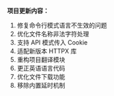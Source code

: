 **项目更新内容：**

1. 修复命令行模式语言不生效的问题
2. 优化文件名称非法字符处理
3. 支持 API 模式传入 Cookie
4. 适配新版本 HTTPX 库
5. 重构项目翻译模块
6. 更正英语语言代码
7. 优化文件下载功能
8. 移除内置延时机制
